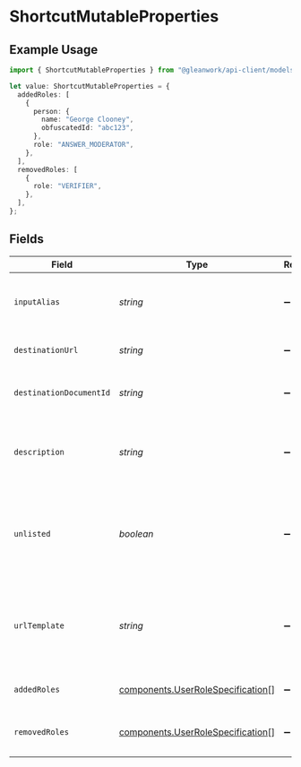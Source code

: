 # ShortcutMutableProperties

## Example Usage

```typescript
import { ShortcutMutableProperties } from "@gleanwork/api-client/models/components";

let value: ShortcutMutableProperties = {
  addedRoles: [
    {
      person: {
        name: "George Clooney",
        obfuscatedId: "abc123",
      },
      role: "ANSWER_MODERATOR",
    },
  ],
  removedRoles: [
    {
      role: "VERIFIER",
    },
  ],
};
```

## Fields

| Field                                                                                             | Type                                                                                              | Required                                                                                          | Description                                                                                       |
| ------------------------------------------------------------------------------------------------- | ------------------------------------------------------------------------------------------------- | ------------------------------------------------------------------------------------------------- | ------------------------------------------------------------------------------------------------- |
| `inputAlias`                                                                                      | *string*                                                                                          | :heavy_minus_sign:                                                                                | Link text following go/ prefix as entered by the user.                                            |
| `destinationUrl`                                                                                  | *string*                                                                                          | :heavy_minus_sign:                                                                                | Destination URL for the shortcut.                                                                 |
| `destinationDocumentId`                                                                           | *string*                                                                                          | :heavy_minus_sign:                                                                                | Glean Document ID for the URL, if known.                                                          |
| `description`                                                                                     | *string*                                                                                          | :heavy_minus_sign:                                                                                | A short, plain text blurb to help people understand the intent of the shortcut.                   |
| `unlisted`                                                                                        | *boolean*                                                                                         | :heavy_minus_sign:                                                                                | Whether this shortcut is unlisted or not. Unlisted shortcuts are visible to author + admins only. |
| `urlTemplate`                                                                                     | *string*                                                                                          | :heavy_minus_sign:                                                                                | For variable shortcuts, contains the URL template; note, `destinationUrl` contains default URL.   |
| `addedRoles`                                                                                      | [components.UserRoleSpecification](../../models/components/userrolespecification.md)[]            | :heavy_minus_sign:                                                                                | A list of user roles added for the Shortcut.                                                      |
| `removedRoles`                                                                                    | [components.UserRoleSpecification](../../models/components/userrolespecification.md)[]            | :heavy_minus_sign:                                                                                | A list of user roles removed for the Shortcut.                                                    |